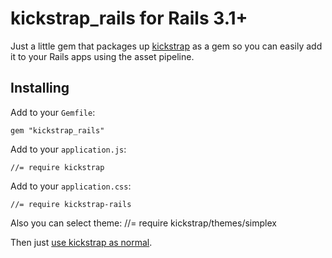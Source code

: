 # kickstrap_rails for Rails 3.1+

Just a little gem that packages up [kickstrap](http://ajkochanowicz.github.com/Kickstrap/index.html) as a gem so you can easily add it to your Rails apps using the asset pipeline.

## Installing

Add to your `Gemfile`:

    gem "kickstrap_rails"

Add to your `application.js`:

    //= require kickstrap

Add to your `application.css`:

    //= require kickstrap-rails

Also you can select theme:
    //= require kickstrap/themes/simplex

Then just [use kickstrap as normal](http://ajkochanowicz.github.com/Kickstrap/index.html).
